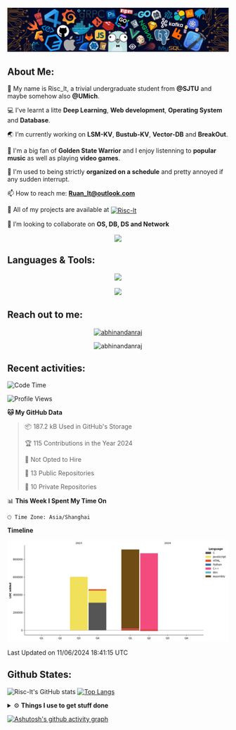 ![image](https://github.com/Risc-lt/Risc-lt/blob/main/IMG/Programming.png)

## **About Me:**
🔭 My name is Risc_lt, a trivial undergraduate student from **@SJTU** and maybe somehow also **@UMich**. 

💻 I’ve learnt a litte **Deep Learning**, **Web development**, **Operating System** and **Database**.

🌏 I’m currently working on **LSM-KV**, **Bustub-KV**, **Vector-DB** and **BreakOut**.

📜 I'm a big fan of **Golden State Warrior** and I enjoy listenning to **popular music** as well as playing **video games**.

🤖 I'm used to being strictly **organized on a schedule** and pretty annoyed if any sudden interrupt.

📫 How to reach me: **Ruan_lt@outlook.com**

💬 All of my projects are available at <a href="https://github.com/Risc-lt?tab=repositories" target="blank"><img align="center" src="https://raw.githubusercontent.com/rahuldkjain/github-profile-readme-generator/master/src/images/icons/Social/github.svg" alt="Risc-lt" height="30" width="40" /></a>

🌱 I’m looking to collaborate on **OS, DB, DS and Network**

<p align="center">
   <img align="center" src="https://github-readme-streak-stats.herokuapp.com/?user=Risc-lt&theme=radical&hide_border=true"/>
</p>

## **Languages & Tools:**

<p align="center">
  <a href="https://skillicons.dev">
    <img src="https://skillicons.dev/icons?i=c,cpp,go,html,css,js,react,rust,python" />
  </a>
</p>
<p align="center">
  <a href="https://skillicons.dev">
    <img src="https://skillicons.dev/icons?i=arch,docker,vim,vscode,git,mysql,cmake" />
  </a>
</p>
	
## **Reach out to me:** ️

<p align="center">
<a href="https://risc-lt.github.io" target="_blank"><img align="center" src="https://img.shields.io/badge/Website-3b5998?style=flat-square&logo=google-chrome&logoColor=white" alt="abhinandanraj" /></a>
<p align="center"> <img src="https://komarev.com/ghpvc/?username=Risc-lt&label=Visitors&color=0088cc&style=flat-square" alt="abhinandanraj" /> </p>

## **Recent activities:**
<!--START_SECTION:waka-->
![Code Time](http://img.shields.io/badge/Code%20Time-270%20hrs%2038%20mins-blue)

![Profile Views](http://img.shields.io/badge/Profile%20Views-1-blue)

**🐱 My GitHub Data** 

> 📦 187.2 kB Used in GitHub's Storage 
 > 
> 🏆 115 Contributions in the Year 2024
 > 
> 🚫 Not Opted to Hire
 > 
> 📜 13 Public Repositories 
 > 
> 🔑 10 Private Repositories 
 > 
📊 **This Week I Spent My Time On** 

```text
🕑︎ Time Zone: Asia/Shanghai
```

**Timeline**

![Lines of Code chart](https://raw.githubusercontent.com/Risc-lt/Risc-lt/main/assets/bar_graph.png)


 Last Updated on 11/06/2024 18:41:15 UTC
<!--END_SECTION:waka-->


## **Github States:**
![Risc-lt's GitHub stats](https://github-readme-stats.vercel.app/api?username=Risc-lt&show_icons=true&bg_color=00000000)
[![Top Langs](https://github-readme-stats.vercel.app/api/top-langs/?username=Risc-lt&layout=donut)](https://github.com/anuraghazra/github-readme-stats)

<details>
  <summary>⚙️ <b> Things I use to get stuff done</b></summary>
  	<ul>
  	   <li><b>OS:</b> Ubuntu 22.04 </li>
	     <li><b>Laptop: </b> Lenovo Legion y7000p</li>
  	   <li><b>Browser: </b> Google Browser</li>
	     <li><b>Code Editor:</b> VSCode / IntelliJ </li>
	     <li><b>To Stay Updated:</b> May 22th 2024</li>
	    <br />
	</ul>
</details>

[![Ashutosh's github activity graph](https://github-readme-activity-graph.vercel.app/graph?username=Risc-lt&theme=react-dark)](https://github.com/ashutosh00710/github-readme-activity-graph)

<!--
**Risc-lt/Risc-lt** is a ✨ _special_ ✨ repository because its `README.md` (this file) appears on your GitHub profile.

